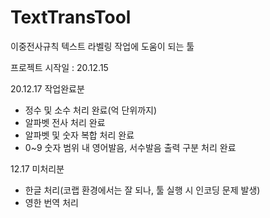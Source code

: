 # TextTransTool
이중전사규칙 텍스트 라벨링 작업에 도움이 되는 툴

프로젝트 시작일 : 20.12.15

20.12.17 작업완료분
* 정수 및 소수 처리 완료(억 단위까지)
* 알파벳 전사 처리 완료
* 알파벳 및 숫자 복합 처리 완료
* 0~9 숫자 범위 내 영어발음, 서수발음 출력 구분 처리 완료

12.17 미처리분
* 한글 처리(코랩 환경에서는 잘 되나, 툴 실행 시 인코딩 문제 발생)
* 영한 번역 처리


